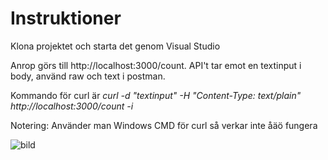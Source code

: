 # Instruktioner
Klona projektet och starta det genom Visual Studio

Anrop görs till http://localhost:3000/count. API't tar emot en textinput i body, använd raw och text i postman.

Kommando för curl är *curl -d "textinput" -H "Content-Type: text/plain" http://localhost:3000/count -i*

Notering: Använder man Windows CMD för curl så verkar inte åäö fungera

![bild](https://user-images.githubusercontent.com/71646841/167213466-ee91bec7-900b-4d72-b488-0a0bb5482cfb.png)


